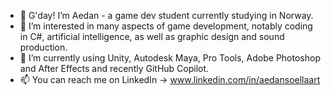 - 👋 G'day! I’m Aedan - a game dev student currently studying in Norway.
- 👀 I’m interested in many aspects of game development, notably coding in C#, artificial intelligence, as well as graphic design and sound production.
- 🌱 I’m currently using Unity, Autodesk Maya, Pro Tools, Adobe Photoshop and After Effects and recently GitHub Copilot.
- 📫 You can reach me on LinkedIn -> www.linkedin.com/in/aedansoellaart


<!---
Aedan-S/Aedan-S is a ✨ special ✨ repository because its `README.md` (this file) appears on your GitHub profile.
You can click the Preview link to take a look at your changes.
--->
